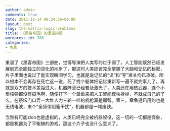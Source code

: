 ```yaml
---
author: admin
comments: true
date: 2011-12-14 08:24:36+00:00
layout: post
slug: the-matrix-logic-problems
title: 《黑客帝国》的逻辑问题
wordpress_id: 766
categories:
- 电影
---
```


重温了《黑客帝国》三部曲，觉得导演把人类写的过于弱了，人工智能既然已经发展到完全能独立的进化的地步了，那这时人类应该完全掌握了大脑和记忆的秘密，片子里面也说过了能实现瞬间学习，也就是说记忆的“读”和“写”难关均已攻破，所以根本不会再存在死亡这一说，死了找个躯体把记忆重新写一遍不就完事儿了。再就是双方的技术差距过大，机器阵营已经普及激光了，人类还在用热武器，连个小型核弹都没有搞毛啊，随便打下一个章鱼来把人工智能模块拆掉，不就成自己的了么，在祭坛门口弄一大堆人力三轮一样的机枪真是弱智。第三，章鱼通讯用的也是无线电波，来个“全频带阻塞干扰”，机器都是一堆废铁。

当然有可能zion也是虚拟的，人类已经完全被机器奴役，这一切的一切都是假象，都是机器为了平衡搞的游戏，那这个片子也没什么意义了。
